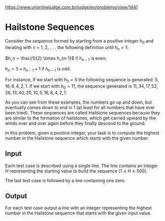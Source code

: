 https://www.urionlinejudge.com.br/judge/en/problems/view/1441

# Hailstone Sequences

Consider the sequence formed by starting from a positive integer $h_0$ and
iterating with n = 1, 2, . . . the following definition until $h_n = 1$:

$h_n = \frac{1}{2} \times h_{n-1}$ if $h_{n-1}$ is even;

$h_n = 3 \times h_{n-1} + 1$ if $h_{n-1}$ is odd.

For instance, if we start with $h_0 = 5$ the following sequence is generated:
$5, 16, 8, 4, 2, 1$. If we start with $h_0 = 11$, the sequence generated is
$11, 34, 17, 52, 26, 13, 40, 20, 10, 5, 16, 8, 4, 2, 1$.

As you can see from these examples, the numbers go up and down, but eventually
comes down to end in 1 (at least for all numbers that have ever been tried).
These sequences are called Hailstone sequences because they are similar to the
formation of hailstones, which get carried upward by the winds over and over
again before they finally descend to the ground.

In this problem, given a positive integer, your task is to compute the highest
number in the Hailstone sequence which starts with the given number.

## Input

Each test case is described using a single line. The line contains an integer
$H$ representing the starting value to build the sequence
($1 \leq H \leq 500$).

The last test case is followed by a line containing one zero.

## Output

For each test case output a line with an integer representing the highest
number in the Hailstone sequence that starts with the given input value.
